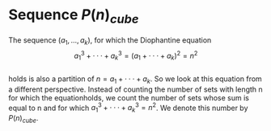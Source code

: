 # Sequence $P(n)_{cube}$
The sequence $(a_1, . . . , a_k)$, for which the Diophantine equation \
$$a^3_1+ · · · + a^3_k= (a_1 + · · · + a_k)^2 = n^2$$ \
holds is also a partition of $n = a_1 + · · · + a_k$. So we look at this equation from a different perspective. Instead of counting the number of sets with length n for which the equationholds, we count the number of sets whose sum is equal to n and for which $a^3_1 +· · ·+a^3_k= n^2$. We denote this number by $P(n)_{cube}$.
